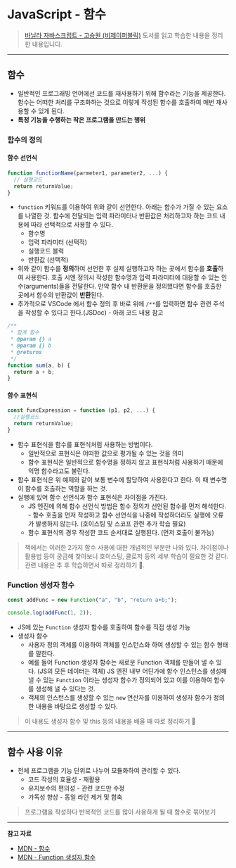 # JavaScript - 함수

> [바닐라 자바스크립트 - 고승원 (비제이퍼블릭)](http://www.yes24.com/Product/Goods/105608999) 도서를 읽고 학습한 내용을 정리한 내용입니다.

---

## 함수

- 일반적인 프로그래밍 언어에선 코드를 재사용하기 위해 함수라는 기능을 제공한다. 함수는 어떠한 처리를 구조화하는 것으로 이렇게 작성된 함수를 호출하여 매번 재사용할 수 있게 된다.
- **특정 기능을 수행하는 작은 프로그램을 만드는 행위**

### 함수의 정의

#### 함수 선언식

```js
function functionName(parmeter1, parameter2, ...) {
  // 실행코드
  return returnValue;
}
```

- `function` 키워드를 이용하여 위와 같이 선언한다. 아래는 함수가 가질 수 있는 요소를 나열한 것. 함수에 전달되는 입력 파라미터나 반환값은 처리하고자 하는 코드 내용에 따라 선택적으로 사용할 수 있다.
  - 함수명
  - 입력 파라미터 (선택적)
  - 실행코드 블럭
  - 반환값 (선택적)
- 위와 같이 함수를 **정의**하여 선언한 후 실제 실행하고자 하는 곳에서 함수를 **호출**하여 사용한다. 호출 시엔 정의시 작성한 함수명과 입력 파라미터에 대응할 수 있는 인수(arguments)들을 전달한다. 만약 함수 내 반환문을 정의했다면 함수를 호출한 곳에서 함수의 반환값이 **반환**된다.
- 추가적으로 VSCode 에서 함수 정의 후 바로 위에 `/**`를 입력하면 함수 관련 주석을 작성할 수 있다고 한다.(JSDoc) - 아래 코드 내용 참고

```js
/**
 * 합계 함수
 * @param {} a 
 * @param {} b 
 * @returns 
 */
function sum(a, b) {
  return a + b;
}
```

#### 함수 표현식

```js
const funcExpression = function (p1, p2, ...) {
  //실행코드
  return returnValue;
}
```

- 함수 표현식을 함수를 표현식처럼 사용하는 방법이다.
  - 일반적으로 표현식은 어떠한 값으로 평가될 수 있는 것을 의미
  - 함수 표현식은 일반적으로 함수명을 정하지 않고 표현식처럼 사용하기 때문에 익명 함수라고도 불린다.
- 함수 표현식은 위 예제와 같이 보통 변수에 할당하여 사용한다고 한다. 이 때 변수명이 함수를 호출하는 역할을 하는 것.
- 실행에 있어 함수 선언식과 함수 표현식은 차이점을 가진다.
  - JS 엔진에 의해 함수 선언식 방법은 함수 정의가 선언된 함수를 먼저 해석한다. - 함수 호출을 먼저 작성하고 함수 선언식을 나중에 작성하더라도 실행에 오류가 발생하지 않는다. (호이스팅 및 스코프 관련 추가 학습 필요)
  - 함수 표현식의 경우 작성한 코드 순서대로 실행된다. (먼저 호출이 불가능)

> 책에서는 이러한 2가지 함수 사용에 대한 개념적인 부분만 나와 있다. 차이점이나 활용법 등이 궁금해 찾아보니 호이스팅, 클로저 등의 세부 학습이 필요한 것 같다. 관련 내용은 추 후 학습하면서 따로 정리하기 📝.

### Function 생성자 함수

```js
const addFunc = new Function("a", "b", "return a+b;");

console.log(addFunc(1, 2));
```

- JS에 있는 `Function` 생성자 함수를 호출하여 함수를 직접 생성 가능
- 생성자 함수
  - 사용자 정의 객체를 이용하여 객체를 인스턴스화 하여 생성할 수 있는 함수 형태를 말한다.
  - 예를 들어 Function 생성자 함수는 새로운 Function 객체를 만들어 낼 수 있다. (JS의 모든 데이터는 객체) JS 엔진 내부 어딘가에 함수 인스턴스를 생성해 낼 수 있는 `Function` 이라는 생성자 함수가 정의되어 있고 이를 이용하여 함수를 생성해 낼 수 있다는 것.
  - 객체의 인스턴스를 생성할 수 있는 `new` 연산자를 이용하여 생성자 함수가 정의한 내용을 바탕으로 생성할 수 있다.

> 이 내용도 생성자 함수 및 this 등의 내용을 배울 때 따로 정리하기 📝

---

## 함수 사용 이유

- 전체 프로그램을 기능 단위로 나누어 모듈화하여 관리할 수 있다.
  - 코드 작성의 효율성 - 재활용
  - 유지보수의 편의성 - 관련 코드만 수정
  - 가독성 향상 - 동일 라인 제거 및 함축

> 프로그램을 작성하다 반복적인 코드를 많이 사용하게 될 때 함수로 묶어보기

---

**참고 자료**

- [MDN - 함수](https://developer.mozilla.org/ko/docs/Web/JavaScript/Reference/Functions)
- [MDN - Function 생성자 함수](https://developer.mozilla.org/ko/docs/Web/JavaScript/Reference/Global_Objects/Function)